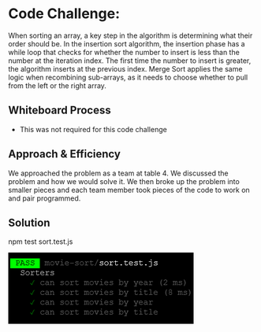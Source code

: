 # Code Challenge:

When sorting an array, a key step in the algorithm is determining what their order should be. In the insertion sort algorithm, the insertion phase has a while loop that checks for whether the number to insert is less than the number at the iteration index. The first time the number to insert is greater, the algorithm inserts at the previous index. Merge Sort applies the same logic when recombining sub-arrays, as it needs to choose whether to pull from the left or the right array.

## Whiteboard Process

- This was not required for this code challenge

## Approach & Efficiency

We approached the problem as a team at table 4.  We discussed the problem and how we would solve it.  We then broke up the problem into smaller pieces and each team member took pieces of the code to work on and pair programmed.

## Solution

npm test sort.test.js

![Alt text](../../assets/movieSortTests.png)
